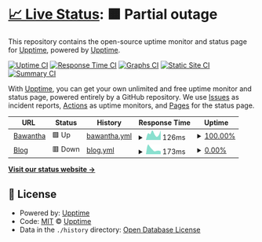 # [📈 Live Status](https://demo.upptime.js.org): <!--live status--> **🟧 Partial outage**

This repository contains the open-source uptime monitor and status page for [Upptime](https://upptime.js.org), powered by [Upptime](https://github.com/upptime/upptime).

[![Uptime CI](https://github.com/Bawanthathilan/mysite-uptime/workflows/Uptime%20CI/badge.svg)](https://github.com/Bawanthathilan/mysite-uptime/actions?query=workflow%3A%22Uptime+CI%22)
[![Response Time CI](https://github.com/Bawanthathilan/mysite-uptime/workflows/Response%20Time%20CI/badge.svg)](https://github.com/Bawanthathilan/mysite-uptime/actions?query=workflow%3A%22Response+Time+CI%22)
[![Graphs CI](https://github.com/Bawanthathilan/mysite-uptime/workflows/Graphs%20CI/badge.svg)](https://github.com/Bawanthathilan/mysite-uptime/actions?query=workflow%3A%22Graphs+CI%22)
[![Static Site CI](https://github.com/Bawanthathilan/mysite-uptime/workflows/Static%20Site%20CI/badge.svg)](https://github.com/Bawanthathilan/mysite-uptime/actions?query=workflow%3A%22Static+Site+CI%22)
[![Summary CI](https://github.com/Bawanthathilan/mysite-uptime/workflows/Summary%20CI/badge.svg)](https://github.com/Bawanthathilan/mysite-uptime/actions?query=workflow%3A%22Summary+CI%22)

With [Upptime](https://upptime.js.org), you can get your own unlimited and free uptime monitor and status page, powered entirely by a GitHub repository. We use [Issues](https://github.com/upptime/upptime/issues) as incident reports, [Actions](https://github.com/Bawanthathilan/mysite-uptime/actions) as uptime monitors, and [Pages](https://demo.upptime.js.org) for the status page.

<!--start: status pages-->
<!-- This summary is generated by Upptime (https://github.com/upptime/upptime) -->
<!-- Do not edit this manually, your changes will be overwritten -->
<!-- prettier-ignore -->
| URL | Status | History | Response Time | Uptime |
| --- | ------ | ------- | ------------- | ------ |
| <img alt="" src="https://icons.duckduckgo.com/ip3/bawanthathilan.vercel.app.ico" height="13"> [Bawantha](https://bawanthathilan.vercel.app/) | 🟩 Up | [bawantha.yml](https://github.com/Bawanthathilan/mysite-uptime/commits/HEAD/history/bawantha.yml) | <details><summary><img alt="Response time graph" src="./graphs/bawantha/response-time-week.png" height="20"> 126ms</summary><br><a href="https://Bawanthathilan.github.io/mysite-uptime/history/bawantha"><img alt="Response time 175" src="https://img.shields.io/endpoint?url=https%3A%2F%2Fraw.githubusercontent.com%2FBawanthathilan%2Fmysite-uptime%2FHEAD%2Fapi%2Fbawantha%2Fresponse-time.json"></a><br><a href="https://Bawanthathilan.github.io/mysite-uptime/history/bawantha"><img alt="24-hour response time 203" src="https://img.shields.io/endpoint?url=https%3A%2F%2Fraw.githubusercontent.com%2FBawanthathilan%2Fmysite-uptime%2FHEAD%2Fapi%2Fbawantha%2Fresponse-time-day.json"></a><br><a href="https://Bawanthathilan.github.io/mysite-uptime/history/bawantha"><img alt="7-day response time 126" src="https://img.shields.io/endpoint?url=https%3A%2F%2Fraw.githubusercontent.com%2FBawanthathilan%2Fmysite-uptime%2FHEAD%2Fapi%2Fbawantha%2Fresponse-time-week.json"></a><br><a href="https://Bawanthathilan.github.io/mysite-uptime/history/bawantha"><img alt="30-day response time 118" src="https://img.shields.io/endpoint?url=https%3A%2F%2Fraw.githubusercontent.com%2FBawanthathilan%2Fmysite-uptime%2FHEAD%2Fapi%2Fbawantha%2Fresponse-time-month.json"></a><br><a href="https://Bawanthathilan.github.io/mysite-uptime/history/bawantha"><img alt="1-year response time 159" src="https://img.shields.io/endpoint?url=https%3A%2F%2Fraw.githubusercontent.com%2FBawanthathilan%2Fmysite-uptime%2FHEAD%2Fapi%2Fbawantha%2Fresponse-time-year.json"></a></details> | <details><summary><a href="https://Bawanthathilan.github.io/mysite-uptime/history/bawantha">100.00%</a></summary><a href="https://Bawanthathilan.github.io/mysite-uptime/history/bawantha"><img alt="All-time uptime 99.66%" src="https://img.shields.io/endpoint?url=https%3A%2F%2Fraw.githubusercontent.com%2FBawanthathilan%2Fmysite-uptime%2FHEAD%2Fapi%2Fbawantha%2Fuptime.json"></a><br><a href="https://Bawanthathilan.github.io/mysite-uptime/history/bawantha"><img alt="24-hour uptime 100.00%" src="https://img.shields.io/endpoint?url=https%3A%2F%2Fraw.githubusercontent.com%2FBawanthathilan%2Fmysite-uptime%2FHEAD%2Fapi%2Fbawantha%2Fuptime-day.json"></a><br><a href="https://Bawanthathilan.github.io/mysite-uptime/history/bawantha"><img alt="7-day uptime 100.00%" src="https://img.shields.io/endpoint?url=https%3A%2F%2Fraw.githubusercontent.com%2FBawanthathilan%2Fmysite-uptime%2FHEAD%2Fapi%2Fbawantha%2Fuptime-week.json"></a><br><a href="https://Bawanthathilan.github.io/mysite-uptime/history/bawantha"><img alt="30-day uptime 99.95%" src="https://img.shields.io/endpoint?url=https%3A%2F%2Fraw.githubusercontent.com%2FBawanthathilan%2Fmysite-uptime%2FHEAD%2Fapi%2Fbawantha%2Fuptime-month.json"></a><br><a href="https://Bawanthathilan.github.io/mysite-uptime/history/bawantha"><img alt="1-year uptime 99.38%" src="https://img.shields.io/endpoint?url=https%3A%2F%2Fraw.githubusercontent.com%2FBawanthathilan%2Fmysite-uptime%2FHEAD%2Fapi%2Fbawantha%2Fuptime-year.json"></a></details>
| <img alt="" src="https://icons.duckduckgo.com/ip3/bawanthathilan.hashnode.dev.ico" height="13"> [Blog](https://bawanthathilan.hashnode.dev/) | 🟥 Down | [blog.yml](https://github.com/Bawanthathilan/mysite-uptime/commits/HEAD/history/blog.yml) | <details><summary><img alt="Response time graph" src="./graphs/blog/response-time-week.png" height="20"> 173ms</summary><br><a href="https://Bawanthathilan.github.io/mysite-uptime/history/blog"><img alt="Response time 221" src="https://img.shields.io/endpoint?url=https%3A%2F%2Fraw.githubusercontent.com%2FBawanthathilan%2Fmysite-uptime%2FHEAD%2Fapi%2Fblog%2Fresponse-time.json"></a><br><a href="https://Bawanthathilan.github.io/mysite-uptime/history/blog"><img alt="24-hour response time 130" src="https://img.shields.io/endpoint?url=https%3A%2F%2Fraw.githubusercontent.com%2FBawanthathilan%2Fmysite-uptime%2FHEAD%2Fapi%2Fblog%2Fresponse-time-day.json"></a><br><a href="https://Bawanthathilan.github.io/mysite-uptime/history/blog"><img alt="7-day response time 173" src="https://img.shields.io/endpoint?url=https%3A%2F%2Fraw.githubusercontent.com%2FBawanthathilan%2Fmysite-uptime%2FHEAD%2Fapi%2Fblog%2Fresponse-time-week.json"></a><br><a href="https://Bawanthathilan.github.io/mysite-uptime/history/blog"><img alt="30-day response time 194" src="https://img.shields.io/endpoint?url=https%3A%2F%2Fraw.githubusercontent.com%2FBawanthathilan%2Fmysite-uptime%2FHEAD%2Fapi%2Fblog%2Fresponse-time-month.json"></a><br><a href="https://Bawanthathilan.github.io/mysite-uptime/history/blog"><img alt="1-year response time 221" src="https://img.shields.io/endpoint?url=https%3A%2F%2Fraw.githubusercontent.com%2FBawanthathilan%2Fmysite-uptime%2FHEAD%2Fapi%2Fblog%2Fresponse-time-year.json"></a></details> | <details><summary><a href="https://Bawanthathilan.github.io/mysite-uptime/history/blog">0.00%</a></summary><a href="https://Bawanthathilan.github.io/mysite-uptime/history/blog"><img alt="All-time uptime 42.44%" src="https://img.shields.io/endpoint?url=https%3A%2F%2Fraw.githubusercontent.com%2FBawanthathilan%2Fmysite-uptime%2FHEAD%2Fapi%2Fblog%2Fuptime.json"></a><br><a href="https://Bawanthathilan.github.io/mysite-uptime/history/blog"><img alt="24-hour uptime 0.00%" src="https://img.shields.io/endpoint?url=https%3A%2F%2Fraw.githubusercontent.com%2FBawanthathilan%2Fmysite-uptime%2FHEAD%2Fapi%2Fblog%2Fuptime-day.json"></a><br><a href="https://Bawanthathilan.github.io/mysite-uptime/history/blog"><img alt="7-day uptime 0.00%" src="https://img.shields.io/endpoint?url=https%3A%2F%2Fraw.githubusercontent.com%2FBawanthathilan%2Fmysite-uptime%2FHEAD%2Fapi%2Fblog%2Fuptime-week.json"></a><br><a href="https://Bawanthathilan.github.io/mysite-uptime/history/blog"><img alt="30-day uptime 0.00%" src="https://img.shields.io/endpoint?url=https%3A%2F%2Fraw.githubusercontent.com%2FBawanthathilan%2Fmysite-uptime%2FHEAD%2Fapi%2Fblog%2Fuptime-month.json"></a><br><a href="https://Bawanthathilan.github.io/mysite-uptime/history/blog"><img alt="1-year uptime 42.44%" src="https://img.shields.io/endpoint?url=https%3A%2F%2Fraw.githubusercontent.com%2FBawanthathilan%2Fmysite-uptime%2FHEAD%2Fapi%2Fblog%2Fuptime-year.json"></a></details>

<!--end: status pages-->

[**Visit our status website →**](https://demo.upptime.js.org)

## 📄 License

- Powered by: [Upptime](https://github.com/upptime/upptime)
- Code: [MIT](./LICENSE) © [Upptime](https://upptime.js.org)
- Data in the `./history` directory: [Open Database License](https://opendatacommons.org/licenses/odbl/1-0/)

